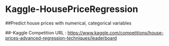 # Kaggle-HousePriceRegression  

##Predict house prices with numerical, categorical variables  

##-Kaggle Competition URL : https://www.kaggle.com/competitions/house-prices-advanced-regression-techniques/leaderboard  
